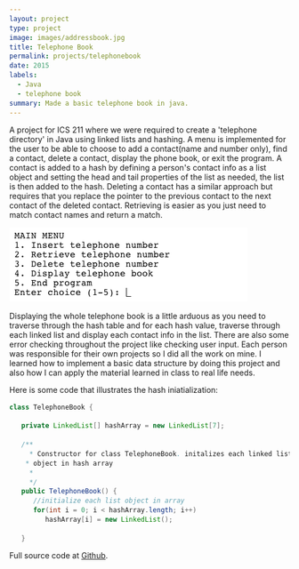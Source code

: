 ```yaml
---
layout: project
type: project
image: images/addressbook.jpg
title: Telephone Book
permalink: projects/telephonebook
date: 2015
labels:
  - Java
  - telephone book
summary: Made a basic telephone book in java.
---
```


  

A project for ICS 211 where we were required to create a 'telephone directory' in Java using linked lists and hashing. A menu is  implemented for the user to be able to choose to add a contact(name and number only), find a contact, delete a contact, display the phone book, or exit the program. A contact is added to a hash by defining a person's contact info as a list object and setting the head and tail properties of the list as needed, the list is then added to the hash. Deleting a contact has a similar approach but requires that you replace the pointer to the previous contact to the next contact of the deleted contact. Retrieving is easier as you just need to match contact names and return a match.

<img class="ui rounded image" src="../images/telephone-menu.png">


Displaying the whole telephone book is a little arduous as you need to traverse through the hash table and for each hash value, traverse through each linked list and display each contact info in the list. There are also some error checking throughout the project like checking user input. Each person was responsible for their own projects so I did all the work on mine. I learned how to implement a basic data structure by doing this project and also how I can apply the material learned in class to real life needs.

Here is some code that illustrates the hash iniatialization:

```java
class TelephoneBook {

   private LinkedList[] hashArray = new LinkedList[7];
   
   /**
	 * Constructor for class TelephoneBook. initalizes each linked list
    * object in hash array
	 * 
	 */
   public TelephoneBook() {
      //initialize each list object in array
      for(int i = 0; i < hashArray.length; i++) 
         hashArray[i] = new LinkedList();
      
   }
```

Full source code at [Github](https://github.com/jessieflores/old-files/blob/master/FloresJessieProject.java).


